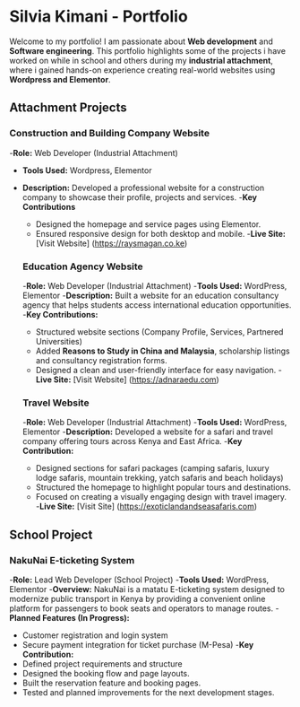 # Silvia Kimani - Portfolio
Welcome to my portfolio! I am passionate about **Web development** and **Software engineering**.
This portfolio highlights some of the projects i have worked on while in school and others during my **industrial attachment**, where i gained hands-on experience creating real-world websites using **Wordpress and Elementor**.

## Attachment Projects
### Construction and Building Company Website 
-**Role:** Web Developer (Industrial Attachment)
- **Tools Used:** Wordpress, Elementor
- **Description:** Developed a professional website for a construction company to showcase their profile, projects and services.
-**Key Contributions**
  - Designed the homepage and service pages using Elementor.
  - Ensured responsive design for both desktop and mobile.
-**Live Site:** [Visit Website] (https://raysmagan.co.ke)
  

  ### Education Agency Website 
  -**Role:** Web Developer (Industrial Attachment)
  -**Tools Used:** WordPress, Elementor
  -**Description:** Built a website for an education consultancy agency that helps students access international education opportunities.
  -**Key Contributions:**
    - Structured website sections (Company Profile, Services, Partnered Universities)
    - Added **Reasons to Study in China and Malaysia**, scholarship listings and consultancy registration forms.
    - Designed a clean and user-friendly interface for easy navigation.
-**Live Site:** [Visit Website] (https://adnaraedu.com)

  ### Travel Website 
  -**Role:** Web Developer (Industrial Attachment)
  -**Tools Used:** WordPress, Elementor
  -**Description:** Developed a website for a safari and travel company offering tours across Kenya and East Africa.
  -**Key Contribution:**
    - Designed sections for safari packages (camping safaris, luxury lodge safaris, mountain trekking, yatch safaris and beach holidays)
    - Structured the homepage to highlight popular tours and destinations.
    - Focused on creating a visually engaging design with travel imagery.
-**Live Site:** [Visit Site] (https://exoticlandandseasafaris.com)

 ## School Project
 ### NakuNai E-ticketing System
 -**Role:** Lead Web Developer (School Project)
 -**Tools Used:** WordPress, Elementor
 -**Overview:** NakuNai is a matatu E-ticketing system designed to modernize public transport in Kenya by providing a convenient online platform for passengers to book seats and operators to manage routes.
-**Planned Features (In Progress):**
  - Customer registration and login system
  - Secure payment integration for ticket purchase (M-Pesa)
-**Key Contribution:**
  - Defined project requirements and structure
  - Designed the booking flow and page layouts.
  - Built the reservation feature and booking pages.
  - Tested and planned improvements for the next development stages.
 
  
